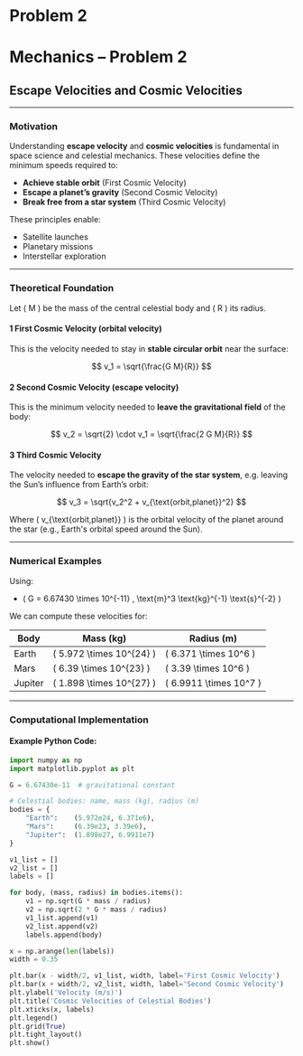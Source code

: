 # Problem 2
# Mechanics – Problem 2

## Escape Velocities and Cosmic Velocities

---

###  Motivation

Understanding **escape velocity** and **cosmic velocities** is fundamental in space science and celestial mechanics. These velocities define the minimum speeds required to:

- **Achieve stable orbit** (First Cosmic Velocity)
- **Escape a planet’s gravity** (Second Cosmic Velocity)
- **Break free from a star system** (Third Cosmic Velocity)

These principles enable:

- Satellite launches  
- Planetary missions  
- Interstellar exploration

---

### Theoretical Foundation

Let \( M \) be the mass of the central celestial body and \( R \) its radius.

#### **1 First Cosmic Velocity** (orbital velocity)

This is the velocity needed to stay in **stable circular orbit** near the surface:

$$
v_1 = \sqrt{\frac{G M}{R}}
$$

#### **2 Second Cosmic Velocity** (escape velocity)

This is the minimum velocity needed to **leave the gravitational field** of the body:

$$
v_2 = \sqrt{2} \cdot v_1 = \sqrt{\frac{2 G M}{R}}
$$

#### **3 Third Cosmic Velocity**

The velocity needed to **escape the gravity of the star system**, e.g. leaving the Sun’s influence from Earth’s orbit:

$$
v_3 = \sqrt{v_2^2 + v_{\text{orbit,planet}}^2}
$$

Where \( v_{\text{orbit,planet}} \) is the orbital velocity of the planet around the star (e.g., Earth's orbital speed around the Sun).

---

###  Numerical Examples

Using:

- \( G = 6.67430 \times 10^{-11} \, \text{m}^3 \text{kg}^{-1} \text{s}^{-2} \)

We can compute these velocities for:

| Body     | Mass (kg)             | Radius (m)           |
|----------|------------------------|-----------------------|
| Earth    | \( 5.972 \times 10^{24} \) | \( 6.371 \times 10^6 \) |
| Mars     | \( 6.39 \times 10^{23} \)  | \( 3.39 \times 10^6 \)  |
| Jupiter  | \( 1.898 \times 10^{27} \) | \( 6.9911 \times 10^7 \) |

---

###  Computational Implementation

#### Example Python Code:
```python
import numpy as np
import matplotlib.pyplot as plt

G = 6.67430e-11  # gravitational constant

# Celestial bodies: name, mass (kg), radius (m)
bodies = {
    "Earth":    (5.972e24, 6.371e6),
    "Mars":     (6.39e23, 3.39e6),
    "Jupiter":  (1.898e27, 6.9911e7)
}

v1_list = []
v2_list = []
labels = []

for body, (mass, radius) in bodies.items():
    v1 = np.sqrt(G * mass / radius)
    v2 = np.sqrt(2 * G * mass / radius)
    v1_list.append(v1)
    v2_list.append(v2)
    labels.append(body)

x = np.arange(len(labels))
width = 0.35

plt.bar(x - width/2, v1_list, width, label='First Cosmic Velocity')
plt.bar(x + width/2, v2_list, width, label='Second Cosmic Velocity')
plt.ylabel('Velocity (m/s)')
plt.title('Cosmic Velocities of Celestial Bodies')
plt.xticks(x, labels)
plt.legend()
plt.grid(True)
plt.tight_layout()
plt.show()